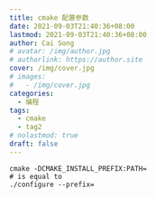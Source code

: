 ```yaml
---
title: cmake 配置参数
date: 2021-09-03T21:40:36+08:00
lastmod: 2021-09-03T21:40:36+08:00
author: Cai Song
# avatar: /img/author.jpg
# authorlink: https://author.site
cover: /img/cover.jpg
# images:
#   - /img/cover.jpg
categories:
  - 编程
tags:
  - cmake
  - tag2
# nolastmod: true
draft: false
---
```


```shell
cmake -DCMAKE_INSTALL_PREFIX:PATH= 
# is equal to
./configure --prefix=
```

